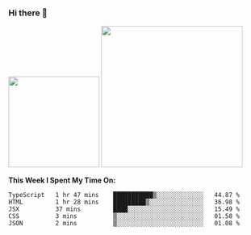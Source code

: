 ### Hi there 👋

<!--
**nestor22/nestor22** is a ✨ _special_ ✨ repository because its `README.md` (this file) appears on your GitHub profile.

Here are some ideas to get you started:

- 🔭 I’m currently working on ...
- 🌱 I’m currently learning ...
- 👯 I’m looking to collaborate on ...
- 🤔 I’m looking for help with ...
- 💬 Ask me about ...
- 📫 How to reach me: ...
- 😄 Pronouns: ...
- ⚡ Fun fact: ...
-->


<img height="180em" src="https://github-readme-stats.vercel.app/api?username=nestor22&show_icons=true&hide_border=true&&count_private=true&include_all_commits=true&theme=radical" />
<img height="280em" src="https://github-readme-stats.vercel.app/api/top-langs/?username=nestor22&layout=compact)](https://github.com/nestor22/github-readme-stats&theme=radical"  />



**This Week I Spent My Time On:**
<!--START_SECTION:waka-->
```text
TypeScript   1 hr 47 mins    ███████████▒░░░░░░░░░░░░░   44.87 % 
HTML         1 hr 28 mins    █████████▒░░░░░░░░░░░░░░░   36.98 % 
JSX          37 mins         ████░░░░░░░░░░░░░░░░░░░░░   15.49 % 
CSS          3 mins          ▒░░░░░░░░░░░░░░░░░░░░░░░░   01.58 % 
JSON         2 mins          ▒░░░░░░░░░░░░░░░░░░░░░░░░   01.08 % 
```
<!--END_SECTION:waka-->


